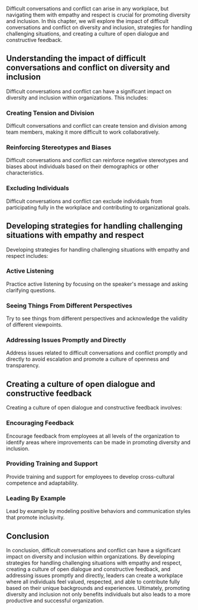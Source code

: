 
Difficult conversations and conflict can arise in any workplace, but navigating them with empathy and respect is crucial for promoting diversity and inclusion. In this chapter, we will explore the impact of difficult conversations and conflict on diversity and inclusion, strategies for handling challenging situations, and creating a culture of open dialogue and constructive feedback.

Understanding the impact of difficult conversations and conflict on diversity and inclusion
-------------------------------------------------------------------------------------------

Difficult conversations and conflict can have a significant impact on diversity and inclusion within organizations. This includes:

### Creating Tension and Division

Difficult conversations and conflict can create tension and division among team members, making it more difficult to work collaboratively.

### Reinforcing Stereotypes and Biases

Difficult conversations and conflict can reinforce negative stereotypes and biases about individuals based on their demographics or other characteristics.

### Excluding Individuals

Difficult conversations and conflict can exclude individuals from participating fully in the workplace and contributing to organizational goals.

Developing strategies for handling challenging situations with empathy and respect
----------------------------------------------------------------------------------

Developing strategies for handling challenging situations with empathy and respect includes:

### Active Listening

Practice active listening by focusing on the speaker's message and asking clarifying questions.

### Seeing Things From Different Perspectives

Try to see things from different perspectives and acknowledge the validity of different viewpoints.

### Addressing Issues Promptly and Directly

Address issues related to difficult conversations and conflict promptly and directly to avoid escalation and promote a culture of openness and transparency.

Creating a culture of open dialogue and constructive feedback
-------------------------------------------------------------

Creating a culture of open dialogue and constructive feedback involves:

### Encouraging Feedback

Encourage feedback from employees at all levels of the organization to identify areas where improvements can be made in promoting diversity and inclusion.

### Providing Training and Support

Provide training and support for employees to develop cross-cultural competence and adaptability.

### Leading By Example

Lead by example by modeling positive behaviors and communication styles that promote inclusivity.

Conclusion
----------

In conclusion, difficult conversations and conflict can have a significant impact on diversity and inclusion within organizations. By developing strategies for handling challenging situations with empathy and respect, creating a culture of open dialogue and constructive feedback, and addressing issues promptly and directly, leaders can create a workplace where all individuals feel valued, respected, and able to contribute fully based on their unique backgrounds and experiences. Ultimately, promoting diversity and inclusion not only benefits individuals but also leads to a more productive and successful organization.

